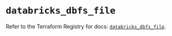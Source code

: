 # `databricks_dbfs_file`

Refer to the Terraform Registry for docs: [`databricks_dbfs_file`](https://registry.terraform.io/providers/databricks/databricks/1.61.0/docs/resources/dbfs_file).
